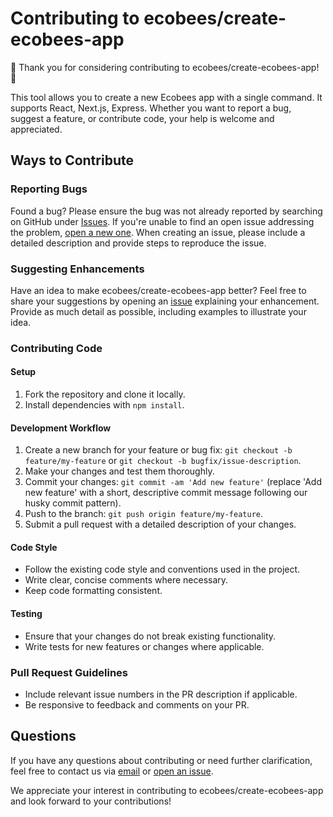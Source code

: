 # Contributing to ecobees/create-ecobees-app

🎉 Thank you for considering contributing to ecobees/create-ecobees-app! 🎉

This tool allows you to create a new Ecobees app with a single command. It supports React, Next.js, Express. Whether you want to report a bug, suggest a feature, or contribute code, your help is welcome and appreciated.

## Ways to Contribute

### Reporting Bugs

Found a bug? Please ensure the bug was not already reported by searching on GitHub under [Issues](https://github.com/ecoBees/create-ecobees-app/issues). If you're unable to find an open issue addressing the problem, [open a new one](https://github.com/ecoBees/create-ecobees-app/issues/new). When creating an issue, please include a detailed description and provide steps to reproduce the issue.

### Suggesting Enhancements

Have an idea to make ecobees/create-ecobees-app better? Feel free to share your suggestions by opening an [issue](https://github.com/ecoBees/create-ecobees-app/issues/new) explaining your enhancement. Provide as much detail as possible, including examples to illustrate your idea.

### Contributing Code

#### Setup

1. Fork the repository and clone it locally.
2. Install dependencies with `npm install`.

#### Development Workflow

1. Create a new branch for your feature or bug fix: `git checkout -b feature/my-feature` or `git checkout -b bugfix/issue-description`.
2. Make your changes and test them thoroughly.
3. Commit your changes: `git commit -am 'Add new feature'` (replace 'Add new feature' with a short, descriptive commit message following our husky commit pattern).
4. Push to the branch: `git push origin feature/my-feature`.
5. Submit a pull request with a detailed description of your changes.

#### Code Style

- Follow the existing code style and conventions used in the project.
- Write clear, concise comments where necessary.
- Keep code formatting consistent.

#### Testing

- Ensure that your changes do not break existing functionality.
- Write tests for new features or changes where applicable.

### Pull Request Guidelines

- Include relevant issue numbers in the PR description if applicable.
- Be responsive to feedback and comments on your PR.

## Questions

If you have any questions about contributing or need further clarification, feel free to contact us via [email](mailto:developer@ecobees.net) or [open an issue](https://github.com/ecoBees/create-ecobees-app/issues/new).

We appreciate your interest in contributing to ecobees/create-ecobees-app and look forward to your contributions!
